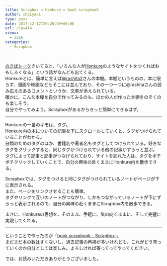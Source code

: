 ```yaml
---
title: Scrapbox × Honkure = book scrapbook
author: choiyaki
type: post
date: 2017-12-12T20:28:59+00:00
url: /?p=414
views:
  - 3386
categories:
  - Scrapbox

---
```

[のきばトーク][1]きいてると、「いろんな人が[Honkure][2]のようなサイトをつくればおもしろくなる」という話がなんども出てくる。  
Honkureとは、簡単に言えば[@rashita2][3]さんの本棚。本棚というものの、本に限らず、漫画や映画などもそこには並んでおり、その一つ一つに@rashitaさんの読み応えのあるコメントというか、文章が添えられている。  
確かに、こんな本棚を自分で作ってみるのも、ほかの人が作った本棚をのぞくのも楽しそう。  
自分でやってみよう。Scrapboxがあるからきっと簡単にできるはず。

* * *

Honkureの一番のキモは、タグ。  
Honkure内の本についての記事を下にスクロールしていくと、タグがつけられていることがわかる。  
分類のためのタグのほか、書籍名や著者名もタグとしてつけられている。好きなタグをクリックすると、同じタグがつけられている他の記事がずらっと並ぶ。  
タグによって記事と記事がつなげられており、サイトを訪れた人は、タグをポチポチクリックしていくことで、自分の興味の赴くままにHonkure内を散歩できる。

Scrapboxでは、タグをつけると同じタグがつけられているノートがページが下に表示される。  
また、ページをリンクさせることも簡単。  
タグやリンクで互いのノートがつながり、しかもつながっているノートが下にずらっと表示されるので、自分の興味の赴くままにScrapbox内を散歩できる。

まさに、Honkureの思想を、そのまま、手軽に、気の向くままに、そして完璧に実現してくれる。

* * *

ということで作ったのが「[book scrapbook &#8211; Scrapbox][4]」。  
まだまだ本の数はすくないし、過去記事の再掲が多いけれども、これがどう育っていくのか自分としては楽しみ。よろしければ寄ってってやってください。

では、お読みいただきありがとうございました。

 [1]: https://scrapbox.io/nokibatalk/
 [2]: http://honkure.net/rbook/
 [3]: https://twitter.com/rashita2?lang=ja&lang=ja&lang=ja
 [4]: https://scrapbox.io/choiyaki-hondana/